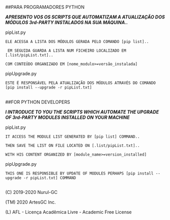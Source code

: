 ##
##PARA PROGRAMADORES PYTHON

***APRESENTO VOS OS SCRIPTS QUE AUTOMATIZAM A ATUALIZAÇÃO DOS MÓDULOS 3rd-PARTY INSTALADOS NA SUA MÁQUINA..***

pipList.py

``ELE ACESSA A LISTA DOS MÓDULOS GERADA PELO COMANDO [pip list]..``

`` EM SEGUIDA GUARDA A LISTA NUM FICHEIRO LOCALIZADO EM [.list/pipList.txt]..``

``COM CONTEÚDO ORGANIZADO EM [nome_modulo>=versão_instalada]``

pipUpgrade.py

`ESTE É RESPONSÁVEL PELA ATUALIZAÇÃO DOS MÓDULOS ATRAVÉS DO COMANDO [pip install --upgrade -r pipList.txt]`

##
##FOR PYTHON DEVELOPERS

***I INTRODUCE TO YOU THE SCRIPTS WHICH AUTOMATE THE UPGRADE OF 3rd-PARTY MODULES INSTALLED ON YOUR MACHINE***

pipList.py

``IT ACCESS THE MODULE LIST GENERATED BY [pip list] COMMAND..``

``THEN SAVE THE LIST ON FILE LOCATED ON [.list/pipList.txt]..``

``WITH HIS CONTENT ORGANIZED BY [module_name>=version_installed]``

pipUpgrade.py

``THIS ONE IS RESPONSIBLE BY UPDATE OF MODULES PERHAPS [pip install --upgrade -r pipList.txt] COMMAND``

##

(C) 2019-2020 Nurul-GC

(TM) 2020 ArtesGC Inc.

(L) AFL - Licença Acadêmica Livre - Academic Free License
